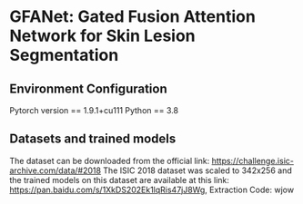 # GFANet: Gated Fusion Attention Network for Skin Lesion Segmentation

## Environment Configuration
Pytorch version == 1.9.1+cu111
Python == 3.8

## Datasets and trained models
The dataset can be downloaded from the official link: https://challenge.isic-archive.com/data/#2018
The ISIC 2018 dataset was scaled to 342x256 and the trained models on this dataset are available at this link: https://pan.baidu.com/s/1XkDS202Ek1lqRis47jJ8Wg, Extraction Code: wjow
